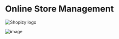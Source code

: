 # Online Store Management

![Shopizy logo](https://github.com/akazad13/shopizy/assets/16265339/d9999eba-c4a2-41f0-bf68-75a0cdb449c7)


![image](https://github.com/akazad13/shopizy/assets/16265339/0db251b3-e701-4a6d-9964-3701ffe9166d)
